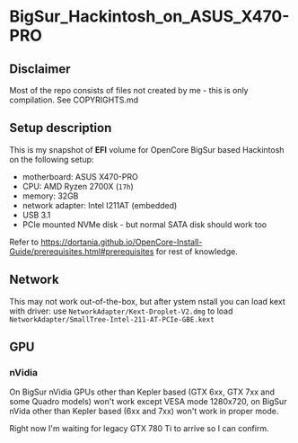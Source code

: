 # BigSur_Hackintosh_on_ASUS_X470-PRO

## Disclaimer
Most of the repo consists of files not created by me - this is only compilation. See COPYRIGHTS.md

## Setup description

This is my snapshot of **EFI** volume for OpenCore BigSur based Hackintosh on the following setup:

* motherboard: ASUS X470-PRO
* CPU: AMD Ryzen 2700X (`17h`)
* memory: 32GB
* network adapter: Intel I211AT (embedded)
* USB 3.1
* PCIe mounted NVMe disk - but normal SATA disk should work too

Refer to https://dortania.github.io/OpenCore-Install-Guide/prerequisites.html#prerequisites for rest of knowledge.

## Network

This may not work out-of-the-box, but after ystem nstall you can load kext with driver: use `NetworkAdapter/Kext-Droplet-V2.dmg` to load `NetworkAdapter/SmallTree-Intel-211-AT-PCIe-GBE.kext`

## GPU

### nVidia
On BigSur nVidia GPUs other than Kepler based (GTX 6xx, GTX 7xx and some Quadro models) won't work except VESA mode 1280x720, on BigSur nVida other than Kepler based (6xx and 7xx) won't work in proper mode. 

Right now I'm waiting for legacy GTX 780 Ti to arrive so I can confirm.
